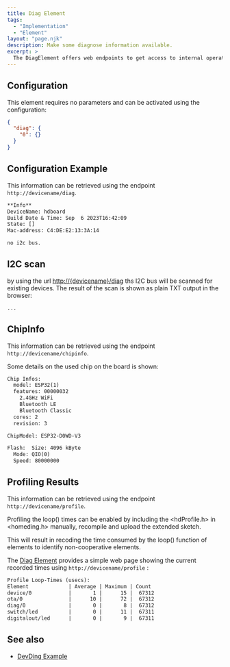```yaml
---
title: Diag Element
tags:
  - "Implementation"
  - "Element"
layout: "page.njk"
description: Make some diagnose information available.
excerpt: >
  The DiagElement offers web endpoints to get access to internal operating data and additional diagnose information.
---
```



## Configuration

This element requires no parameters and can be activated using the configuration:

``` json
{
  "diag": {
    "0": {}
  }
}
```


## Configuration Example

This information can be retrieved using the endpoint `http://devicename/diag`.

```txt
**Info**
DeviceName: hdboard
Build Date & Time: Sep  6 2023T16:42:09
State: []
Mac-address: C4:DE:E2:13:3A:14

no i2c bus.
```

## I2C scan

by using the url <http://{devicename}/diag> ths I2C bus will be scanned for existing devices.
The result of the scan is shown as plain TXT output in the browser:

<!-- TODO: -->
``` txt
...
```

<!-- 
## rtcmem

TODO:
-->


## ChipInfo

This information can be retrieved using the endpoint `http://devicename/chipinfo`.

Some details on the used chip on the board is shown:

```txt
Chip Infos:
  model: ESP32(1)
  features: 00000032
    2.4GHz WiFi
    Bluetooth LE
    Bluetooth Classic
  cores: 2
  revision: 3

ChipModel: ESP32-D0WD-V3

Flash:  Size: 4096 kByte
  Mode: QIO(0)
  Speed: 80000000
```


## Profiling Results

This information can be retrieved using the endpoint `http://devicename/profile`.

Profiling the loop() times can be enabled by including the <hdProfile.h> in <homeding.h>
manually, recompile and upload the extended sketch.

This will result in recoding the time consumed by the loop() function of elements to identify
non-cooperative elements.

The [Diag Element](/elements/diag.htm) provides a simple web page showing the current recorded
times using `http://devicename/profile` :

```txt
Profile Loop-Times (usecs):
Element             | Average | Maximum | Count
device/0            |       1 |      15 |  67312
ota/0               |      10 |      72 |  67312
diag/0              |       0 |       8 |  67312
switch/led          |       0 |      11 |  67311
digitalout/led      |       0 |       9 |  67311
```

## See also

* [DevDing Example](/examples/devding.md)
